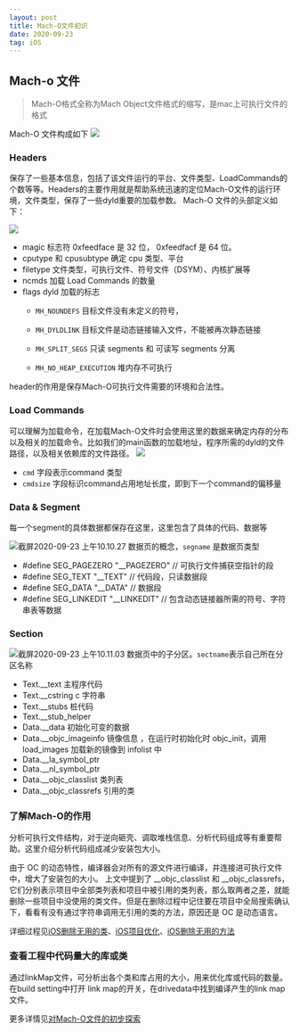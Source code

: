 ```yaml
---
layout: post
title: Mach-O文件初识
date: 2020-09-23
tag: iOS
---
```


## Mach-o 文件

>  Mach-O格式全称为Mach Object文件格式的缩写，是mac上可执行文件的格式

Mach-O 文件构成如下
![](http://image.smartjames.cn/mweb/20200922/16007690041824.png)

### Headers
保存了一些基本信息，包括了该文件运行的平台、文件类型、LoadCommands的个数等等。Headers的主要作用就是帮助系统迅速的定位Mach-O文件的运行环境，文件类型，保存了一些dyld重要的加载参数。
Mach-O 文件的头部定义如下：


![](http://image.smartjames.cn/mweb/20200922/16007696930694.png)

- magic 标志符 0xfeedface 是 32 位， 0xfeedfacf 是 64 位。
- cputype 和 cpusubtype 确定 cpu 类型、平台
- filetype 文件类型，可执行文件、符号文件（DSYM）、内核扩展等
- ncmds 加载 Load Commands 的数量
- flags dyld 加载的标志
    - `MH_NOUNDEFS` 目标文件没有未定义的符号，
    - `MH_DYLDLINK` 目标文件是动态链接输入文件，不能被再次静态链接

    - `MH_SPLIT_SEGS` 只读 segments 和 可读写 segments 分离
    - `MH_NO_HEAP_EXECUTION` 堆内存不可执行

header的作用是保存Mach-O可执行文件需要的环境和合法性。

### Load Commands
可以理解为加载命令，在加载Mach-O文件时会使用这里的数据来确定内存的分布以及相关的加载命令。比如我们的main函数的加载地址，程序所需的dyld的文件路径，以及相关依赖库的文件路径。
![](http://image.smartjames.cn/mweb/20200922/16007699427007.png)
- `cmd` 字段表示command 类型
- `cmdsize` 字段标识command占用地址长度，即到下一个command的偏移量

### Data & Segment
每一个segment的具体数据都保存在这里，这里包含了具体的代码、数据等

![截屏2020-09-23 上午10.10.27](http://image.smartjames.cn/mweb/20200923/16008271150398.png)
数据页的概念，`segname` 是数据页类型
- #define SEG_PAGEZERO "__PAGEZERO" // 可执行文件捕获空指针的段
- #define SEG_TEXT "__TEXT" // 代码段，只读数据段
- #define SEG_DATA "__DATA" // 数据段
- #define SEG_LINKEDIT "__LINKEDIT" // 包含动态链接器所需的符号、字符串表等数据


### Section
![截屏2020-09-23 上午10.11.03](http://image.smartjames.cn/mweb/20200923/16008271101120.png)
数据页中的子分区。`sectname`表示自己所在分区名称
- Text.__text 主程序代码
- Text.__cstring c 字符串
- Text.__stubs 桩代码
- Text.__stub_helper
- Data.__data 初始化可变的数据
- Data.__objc_imageinfo 镜像信息 ，在运行时初始化时 objc_init，调用 load_images 加载新的镜像到 infolist 中
- Data.__la_symbol_ptr
- Data.__nl_symbol_ptr
- Data.__objc_classlist 类列表
- Data.__objc_classrefs 引用的类

### 了解Mach-O的作用
分析可执行文件结构，对于逆向砸壳、调取堆栈信息、分析代码组成等有重要帮助。这里介绍分析代码组成减少安装包大小。

由于 OC 的动态特性，编译器会对所有的源文件进行编译，并连接进可执行文件中，增大了安装包的大小。
上文中提到了 __objc_classlist 和 __objc_classrefs，它们分别表示项目中全部类列表和项目中被引用的类列表，那么取两者之差，就能删除一些项目中没使用的类文件。但是在删除过程中记住要在项目中全局搜索确认下，看看有没有通过字符串调用无引用的类的方法，原因还是 OC 是动态语言。

详细过程见[iOS删除无用的类](https://juejin.im/post/6844903921169727496)、[iOS项目优化](https://xiaolit.com/posts/ed92dfd0/index.html)、[iOS删除无用的方法](https://juejin.im/post/6844903925309505550)

### 查看工程中代码量大的库或类
通过linkMap文件，可分析出各个类和库占用的大小，用来优化库或代码的数量。
在build setting中打开 link map的开关，在drivedata中找到编译产生的link map文件。



更多详情见[对Mach-O文件的初步探索](https://juejin.im/post/6844904057262505998)